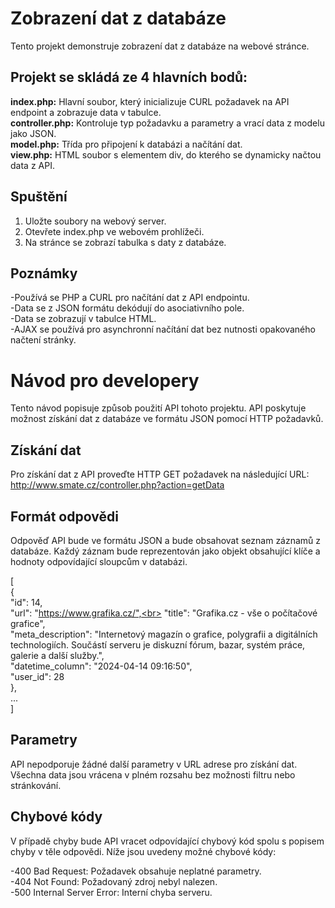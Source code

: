 # Zobrazení dat z databáze

Tento projekt demonstruje zobrazení dat z databáze na webové stránce.

## Projekt se skládá ze 4 hlavních bodů:

**index.php:** Hlavní soubor, který inicializuje CURL požadavek na API endpoint a zobrazuje data v tabulce.<br>
**controller.php:** Kontroluje typ požadavku a parametry a vrací data z modelu jako JSON.<br>
**model.php:** Třída pro připojení k databázi a načítání dat.<br>
**view.php:** HTML soubor s elementem div, do kterého se dynamicky načtou data z API.<br>

## Spuštění

1. Uložte soubory na webový server.
2. Otevřete index.php ve webovém prohlížeči.
3. Na stránce se zobrazí tabulka s daty z databáze.

## Poznámky

-Používá se PHP a CURL pro načítání dat z API endpointu.<br>
-Data se z JSON formátu dekódují do asociativního pole.<br>
-Data se zobrazují v tabulce HTML.<br>
-AJAX se používá pro asynchronní načítání dat bez nutnosti opakovaného načtení stránky.<br>

# Návod pro developery

Tento návod popisuje způsob použití API tohoto projektu. API poskytuje možnost získání dat z databáze ve formátu JSON pomocí HTTP požadavků.

## Získání dat

Pro získání dat z API proveďte HTTP GET požadavek na následující URL:<br>
http://www.smate.cz/controller.php?action=getData

## Formát odpovědi

Odpověď API bude ve formátu JSON a bude obsahovat seznam záznamů z databáze. Každý záznam bude reprezentován jako objekt obsahující klíče a hodnoty odpovídající sloupcům v databázi.<br>

[<br>
    {<br>
        "id": 14,<br>
        "url": "https://www.grafika.cz/",<br>
        "title": "Grafika.cz - vše o počítačové grafice",<br>
        "meta_description": "Internetový magazín o grafice, polygrafii a digitálních technologiích. Součástí serveru je diskuzní fórum, bazar, systém práce, galerie a další služby.",<br>
        "datetime_column": "2024-04-14 09:16:50",<br>
        "user_id": 28<br>
    },<br>
    ...<br>
]<br>

## Parametry

API nepodporuje žádné další parametry v URL adrese pro získání dat. Všechna data jsou vrácena v plném rozsahu bez možnosti filtru nebo stránkování.

## Chybové kódy

V případě chyby bude API vracet odpovídající chybový kód spolu s popisem chyby v těle odpovědi. Níže jsou uvedeny možné chybové kódy: <br>

-400 Bad Request: Požadavek obsahuje neplatné parametry.<br>
-404 Not Found: Požadovaný zdroj nebyl nalezen.<br>
-500 Internal Server Error: Interní chyba serveru.<br>


